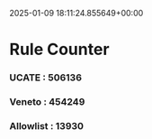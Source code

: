 2025-01-09 18:11:24.855649+00:00
# Rule Counter 
 ### UCATE : 506136

 ### Veneto : 454249

 ### Allowlist : 13930
